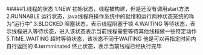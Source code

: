 #####1.线程的状态
    1.NEW 
        初始状态，线程被构建，但是还没有调用start方法
    2.RUNNABLE
        运行状态，java线程将操作系统中的就绪和运行两种状态笼统的称为“运行中”
    3.BLOCKED
        阻塞状态，表示线程阻塞于锁
    4.WAITING
        等待状态，表示线程进入等待状态，进入该状态表示当前线程需要等待其他线程做一些特定动作
    5.TIME_WAITING
        超时等待状态，该状态不同于WAITING 他是可以再指定时间内自行返回的
    6.termminated
        终止状态，表示当前线程已经执行完毕
    